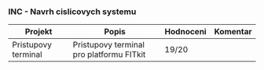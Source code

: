 ### INC - Navrh cislicovych systemu
| Projekt | Popis | Hodnoceni | Komentar
| ------ | ------ | ------ | ------
|Pristupovy terminal|Pristupovy terminal pro platformu FITkit|19/20 |
